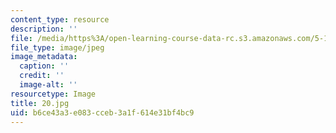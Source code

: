 ```yaml
---
content_type: resource
description: ''
file: /media/https%3A/open-learning-course-data-rc.s3.amazonaws.com/5-112-principles-of-chemical-science-fall-2005/b6ce43a3e083cceb3a1f614e31bf4bc9_20.jpg
file_type: image/jpeg
image_metadata:
  caption: ''
  credit: ''
  image-alt: ''
resourcetype: Image
title: 20.jpg
uid: b6ce43a3-e083-cceb-3a1f-614e31bf4bc9
---
```

